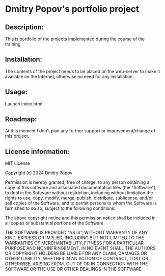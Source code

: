 # Dmitry Popov's portfolio project

## Description: 
This is portfolio of the projects implemented during the course of the training

## Installation: 
The contents of the project needs to be placed on the web-server to make it available on the Internet, otherwise no need for any installation.

## Usage: 
Launch index.html

## Roadmap: 
At this moment I don't plan any further support or improvement/change of this project. 

## License information: 
MIT License

Copyright (c) 2024 Dmitry Popov

Permission is hereby granted, free of charge, to any person obtaining a copy
of this software and associated documentation files (the "Software"), to deal
in the Software without restriction, including without limitation the rights
to use, copy, modify, merge, publish, distribute, sublicense, and/or sell
copies of the Software, and to permit persons to whom the Software is
furnished to do so, subject to the following conditions:

The above copyright notice and this permission notice shall be included in all
copies or substantial portions of the Software.

THE SOFTWARE IS PROVIDED "AS IS", WITHOUT WARRANTY OF ANY KIND, EXPRESS OR
IMPLIED, INCLUDING BUT NOT LIMITED TO THE WARRANTIES OF MERCHANTABILITY,
FITNESS FOR A PARTICULAR PURPOSE AND NONINFRINGEMENT. IN NO EVENT SHALL THE
AUTHORS OR COPYRIGHT HOLDERS BE LIABLE FOR ANY CLAIM, DAMAGES OR OTHER
LIABILITY, WHETHER IN AN ACTION OF CONTRACT, TORT OR OTHERWISE, ARISING FROM,
OUT OF OR IN CONNECTION WITH THE SOFTWARE OR THE USE OR OTHER DEALINGS IN THE
SOFTWARE.
